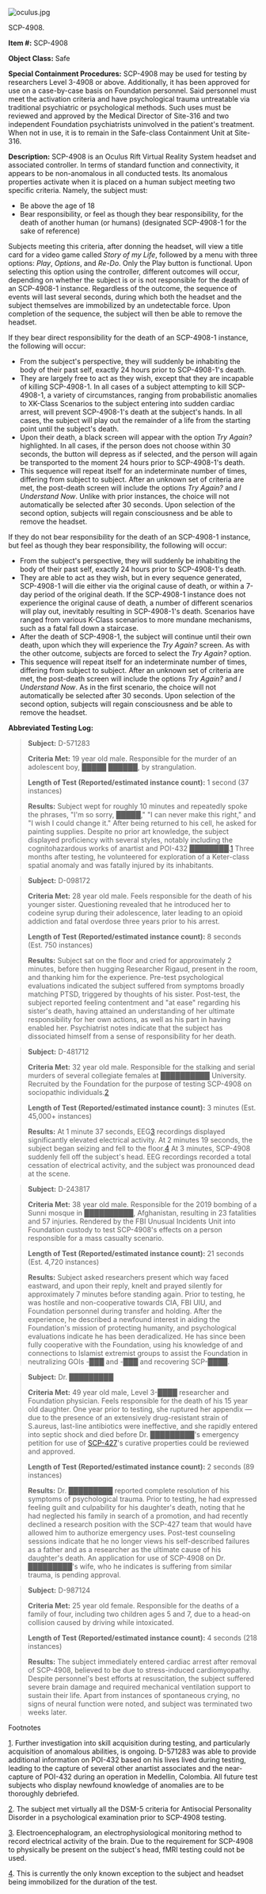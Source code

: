 ![oculus.jpg](http://scp-wiki.wdfiles.com/local--files/scp-4908/oculus.jpg)

SCP-4908.

**Item #:** SCP-4908

**Object Class:** Safe

**Special Containment Procedures:** SCP-4908 may be used for testing by researchers Level 3-4908 or above. Additionally, it has been approved for use on a case-by-case basis on Foundation personnel. Said personnel must meet the activation criteria and have psychological trauma untreatable via traditional psychiatric or psychological methods. Such uses must be reviewed and approved by the Medical Director of Site-316 and two independent Foundation psychiatrists uninvolved in the patient's treatment. When not in use, it is to remain in the Safe-class Containment Unit at Site-316.

**Description:** SCP-4908 is an Oculus Rift Virtual Reality System headset and associated controller. In terms of standard function and connectivity, it appears to be non-anomalous in all conducted tests. Its anomalous properties activate when it is placed on a human subject meeting two specific criteria. Namely, the subject must:

*   Be above the age of 18
*   Bear responsibility, or feel as though they bear responsibility, for the death of another human (or humans) (designated SCP-4908-1 for the sake of reference)

Subjects meeting this criteria, after donning the headset, will view a title card for a video game called _Story of my Life_, followed by a menu with three options: _Play_, _Options_, and _Re-Do_. Only the Play button is functional. Upon selecting this option using the controller, different outcomes will occur, depending on whether the subject is or is not responsible for the death of an SCP-4908-1 instance. Regardless of the outcome, the sequence of events will last several seconds, during which both the headset and the subject themselves are immobilized by an undetectable force. Upon completion of the sequence, the subject will then be able to remove the headset.

If they bear direct responsibility for the death of an SCP-4908-1 instance, the following will occur:

*   From the subject's perspective, they will suddenly be inhabiting the body of their past self, exactly 24 hours prior to SCP-4908-1's death.
*   They are largely free to act as they wish, except that they are incapable of killing SCP-4908-1. In all cases of a subject attempting to kill SCP-4908-1, a variety of circumstances, ranging from probabilistic anomalies to XK-Class Scenarios to the subject entering into sudden cardiac arrest, will prevent SCP-4908-1's death at the subject's hands. In all cases, the subject will play out the remainder of a life from the starting point until the subject's death.
*   Upon their death, a black screen will appear with the option _Try Again?_ highlighted. In all cases, if the person does not choose within 30 seconds, the button will depress as if selected, and the person will again be transported to the moment 24 hours prior to SCP-4908-1's death.
*   This sequence will repeat itself for an indeterminate number of times, differing from subject to subject. After an unknown set of criteria are met, the post-death screen will include the options _Try Again?_ and _I Understand Now_. Unlike with prior instances, the choice will not automatically be selected after 30 seconds. Upon selection of the second option, subjects will regain consciousness and be able to remove the headset.

If they do not bear responsibility for the death of an SCP-4908-1 instance, but feel as though they bear responsibility, the following will occur:

*   From the subject's perspective, they will suddenly be inhabiting the body of their past self, exactly 24 hours prior to SCP-4908-1's death.
*   They are able to act as they wish, but in every sequence generated, SCP-4908-1 will die either via the original cause of death, or within a 7-day period of the original death. If the SCP-4908-1 instance does not experience the original cause of death, a number of different scenarios will play out, inevitably resulting in SCP-4908-1's death. Scenarios have ranged from various K-Class scenarios to more mundane mechanisms, such as a fatal fall down a staircase.
*   After the death of SCP-4908-1, the subject will continue until their own death, upon which they will experience the _Try Again?_ screen. As with the other outcome, subjects are forced to select the _Try Again?_ option.
*   This sequence will repeat itself for an indeterminate number of times, differing from subject to subject. After an unknown set of criteria are met, the post-death screen will include the options _Try Again?_ and _I Understand Now_. As in the first scenario, the choice will not automatically be selected after 30 seconds. Upon selection of the second option, subjects will regain consciousness and be able to remove the headset.

**Abbreviated Testing Log:**

> **Subject:** D-571283
> 
> **Criteria Met:** 19 year old male. Responsible for the murder of an adolescent boy, █████ ██████, by strangulation.
> 
> **Length of Test (Reported/estimated instance count):** 1 second (37 instances)
> 
> **Results:** Subject wept for roughly 10 minutes and repeatedly spoke the phrases, "I'm so sorry, █████," "I can never make this right," and "I wish I could change it." After being returned to his cell, he asked for painting supplies. Despite no prior art knowledge, the subject displayed proficiency with several styles, notably including the cognitohazardous works of anartist and POI-432 ████████.[1](javascript:;) Three months after testing, he volunteered for exploration of a Keter-class spatial anomaly and was fatally injured by its inhabitants.

> **Subject:** D-098172
> 
> **Criteria Met:** 28 year old male. Feels responsible for the death of his younger sister. Questioning revealed that he introduced her to codeine syrup during their adolescence, later leading to an opioid addiction and fatal overdose three years prior to his arrest.
> 
> **Length of Test (Reported/estimated instance count):** 8 seconds (Est. 750 instances)
> 
> **Results:** Subject sat on the floor and cried for approximately 2 minutes, before then hugging Researcher Rigaud, present in the room, and thanking him for the experience. Pre-test psychological evaluations indicated the subject suffered from symptoms broadly matching PTSD, triggered by thoughts of his sister. Post-test, the subject reported feeling contentment and "at ease" regarding his sister's death, having attained an understanding of her ultimate responsibility for her own actions, as well as his part in having enabled her. Psychiatrist notes indicate that the subject has dissociated himself from a sense of responsibility for her death.

> **Subject:** D-481712
> 
> **Criteria Met:** 32 year old male. Responsible for the stalking and serial murders of several collegiate females at ██████████ University. Recruited by the Foundation for the purpose of testing SCP-4908 on sociopathic individuals.[2](javascript:;)
> 
> **Length of Test (Reported/estimated instance count):** 3 minutes (Est. 45,000+ instances)
> 
> **Results:** At 1 minute 37 seconds, EEG[3](javascript:;) recordings displayed significantly elevated electrical activity. At 2 minutes 19 seconds, the subject began seizing and fell to the floor.[4](javascript:;) At 3 minutes, SCP-4908 suddenly fell off the subject's head. EEG recordings recorded a total cessation of electrical activity, and the subject was pronounced dead at the scene.

> **Subject:** D-243817
> 
> **Criteria Met:** 38 year old male. Responsible for the 2019 bombing of a Sunni mosque in ██████████, Afghanistan, resulting in 23 fatalities and 57 injuries. Rendered by the FBI Unusual Incidents Unit into Foundation custody to test SCP-4908's effects on a person responsible for a mass casualty scenario.
> 
> **Length of Test (Reported/estimated instance count):** 21 seconds (Est. 4,720 instances)
> 
> **Results:** Subject asked researchers present which way faced eastward, and upon their reply, knelt and prayed silently for approximately 7 minutes before standing again. Prior to testing, he was hostile and non-cooperative towards CIA, FBI UIU, and Foundation personnel during transfer and holding. After the experience, he described a newfound interest in aiding the Foundation's mission of protecting humanity, and psychological evaluations indicate he has been deradicalized. He has since been fully cooperative with the Foundation, using his knowledge of and connections to Islamist extremist groups to assist the Foundation in neutralizing GOIs -███ and -███ and recovering SCP-████.

> **Subject:** Dr. █████████
> 
> **Criteria Met:** 49 year old male, Level 3-████ researcher and Foundation physician. Feels responsible for the death of his 15 year old daughter. One year prior to testing, she ruptured her appendix — due to the presence of an extensively drug-resistant strain of S.aureus, last-line antibiotics were ineffective, and she rapidly entered into septic shock and died before Dr. █████████'s emergency petition for use of [SCP-427](http://www.scp-wiki.net/scp-427)'s curative properties could be reviewed and approved.
> 
> **Length of Test (Reported/estimated instance count):** 2 seconds (89 instances)
> 
> **Results:** Dr. █████████ reported complete resolution of his symptoms of psychological trauma. Prior to testing, he had expressed feeling guilt and culpability for his daughter's death, noting that he had neglected his family in search of a promotion, and had recently declined a research position with the SCP-427 team that would have allowed him to authorize emergency uses. Post-test counseling sessions indicate that he no longer views his self-described failures as a father and as a researcher as the ultimate cause of his daughter's death. An application for use of SCP-4908 on Dr. █████████'s wife, who he indicates is suffering from similar trauma, is pending approval.

> **Subject:** D-987124
> 
> **Criteria Met:** 25 year old female. Responsible for the deaths of a family of four, including two children ages 5 and 7, due to a head-on collision caused by driving while intoxicated.
> 
> **Length of Test (Reported/estimated instance count):** 4 seconds (218 instances)
> 
> **Results:** The subject immediately entered cardiac arrest after removal of SCP-4908, believed to be due to stress-induced cardiomyopathy. Despite personnel's best efforts at resuscitation, the subject suffered severe brain damage and required mechanical ventilation support to sustain their life. Apart from instances of spontaneous crying, no signs of neural function were noted, and subject was terminated two weeks later.

Footnotes

[1](javascript:;). Further investigation into skill acquisition during testing, and particularly acquisition of anomalous abilities, is ongoing. D-571283 was able to provide additional information on POI-432 based on his lives lived during testing, leading to the capture of several other anartist associates and the near-capture of POI-432 during an operation in Medellin, Colombia. All future test subjects who display newfound knowledge of anomalies are to be thoroughly debriefed.

[2](javascript:;). The subject met virtually all the DSM-5 criteria for Antisocial Personality Disorder in a psychological examination prior to SCP-4908 testing.

[3](javascript:;). Electroencephalogram, an electrophysiological monitoring method to record electrical activity of the brain. Due to the requirement for SCP-4908 to physically be present on the subject's head, fMRI testing could not be used.

[4](javascript:;). This is currently the only known exception to the subject and headset being immobilized for the duration of the test.